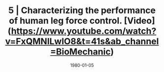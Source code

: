 ---
title: "5 | Characterizing the performance of human leg force control. [Video] (https://www.youtube.com/watch?v=FxQMNlLwlO8&t=41s&ab_channel=BioMechanic)"
collection: publications
permalink: /publication/CO-5
date: 1980-01-05
venue: 'Engineering'
citation: '<b>Kudzia P.</b>, Robinovitch S., and Donelan M.,Characterizing the performance of human leg force control , <i>Canadian Society of Biomechanics</i>, Montreal, Canada. Conference Postponed <b>2020</b>'
---